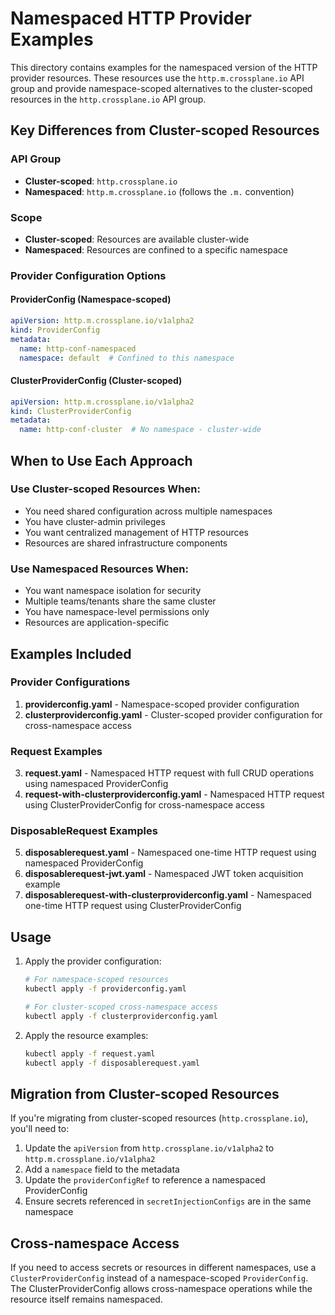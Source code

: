 # Namespaced HTTP Provider Examples

This directory contains examples for the namespaced version of the HTTP provider resources. These resources use the `http.m.crossplane.io` API group and provide namespace-scoped alternatives to the cluster-scoped resources in the `http.crossplane.io` API group.

## Key Differences from Cluster-scoped Resources

### API Group
- **Cluster-scoped**: `http.crossplane.io`
- **Namespaced**: `http.m.crossplane.io` (follows the `.m.` convention)

### Scope
- **Cluster-scoped**: Resources are available cluster-wide
- **Namespaced**: Resources are confined to a specific namespace

### Provider Configuration Options

#### ProviderConfig (Namespace-scoped)
```yaml
apiVersion: http.m.crossplane.io/v1alpha2
kind: ProviderConfig
metadata:
  name: http-conf-namespaced
  namespace: default  # Confined to this namespace
```

#### ClusterProviderConfig (Cluster-scoped)
```yaml
apiVersion: http.m.crossplane.io/v1alpha2
kind: ClusterProviderConfig
metadata:
  name: http-conf-cluster  # No namespace - cluster-wide
```

## When to Use Each Approach

### Use Cluster-scoped Resources When:
- You need shared configuration across multiple namespaces
- You have cluster-admin privileges
- You want centralized management of HTTP resources
- Resources are shared infrastructure components

### Use Namespaced Resources When:
- You want namespace isolation for security
- Multiple teams/tenants share the same cluster
- You have namespace-level permissions only
- Resources are application-specific

## Examples Included

### Provider Configurations
1. **providerconfig.yaml** - Namespace-scoped provider configuration
2. **clusterproviderconfig.yaml** - Cluster-scoped provider configuration for cross-namespace access

### Request Examples
3. **request.yaml** - Namespaced HTTP request with full CRUD operations using namespaced ProviderConfig
4. **request-with-clusterproviderconfig.yaml** - Namespaced HTTP request using ClusterProviderConfig for cross-namespace access

### DisposableRequest Examples  
5. **disposablerequest.yaml** - Namespaced one-time HTTP request using namespaced ProviderConfig
6. **disposablerequest-jwt.yaml** - Namespaced JWT token acquisition example
7. **disposablerequest-with-clusterproviderconfig.yaml** - Namespaced one-time HTTP request using ClusterProviderConfig

## Usage

1. Apply the provider configuration:
   ```bash
   # For namespace-scoped resources
   kubectl apply -f providerconfig.yaml
   
   # For cluster-scoped cross-namespace access
   kubectl apply -f clusterproviderconfig.yaml
   ```

2. Apply the resource examples:
   ```bash
   kubectl apply -f request.yaml
   kubectl apply -f disposablerequest.yaml
   ```

## Migration from Cluster-scoped Resources

If you're migrating from cluster-scoped resources (`http.crossplane.io`), you'll need to:

1. Update the `apiVersion` from `http.crossplane.io/v1alpha2` to `http.m.crossplane.io/v1alpha2`
2. Add a `namespace` field to the metadata
3. Update the `providerConfigRef` to reference a namespaced ProviderConfig
4. Ensure secrets referenced in `secretInjectionConfigs` are in the same namespace

## Cross-namespace Access

If you need to access secrets or resources in different namespaces, use a `ClusterProviderConfig` instead of a namespace-scoped `ProviderConfig`. The ClusterProviderConfig allows cross-namespace operations while the resource itself remains namespaced.